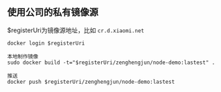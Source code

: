 ## 使用公司的私有镜像源

$registerUri为镜像源地址，比如 `cr.d.xiaomi.net`

```
docker login $registerUri

本地制作镜像
sudo docker build -t="$registerUri/zenghengjun/node-demo:lastest" .

推送
docker push $registerUri/zenghengjun/node-demo:lastest
```